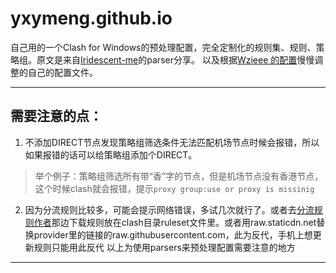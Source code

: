# yxymeng.github.io

自己用的一个Clash for Windows的预处理配置，完全定制化的规则集、规则、策略组。原文是来自[Iridescent-me](https://github.com/Fndroid/clash_for_windows_pkg/issues/2193)的parser分享。
以及根据[Wzieee 的配置](https://github.com/Fndroid/clash_for_windows_pkg/issues/2729)慢慢调整的自己的配置文件。

---

## 需要注意的点：

1. 不添加DIRECT节点发现策略组筛选条件无法匹配机场节点时候会报错，所以如果报错的话可以给策略组添加个DIRECT。

>举个例子：策略组筛选所有带“香”字的节点，但是机场节点没有香港节点，这个时候clash就会报错，提示`proxy group:use or proxy is missinig`

2. 因为分流规则比较多，可能会提示网络错误，多试几次就行了。或者去[分流规则作者](https://github.com/Loyalsoldier/clash-rules)那边下载规则放在clash目录ruleset文件里。或者用raw.staticdn.net替换provider里的链接的raw.githubusercontent.com，此为反代，手机上想更新规则只能用此反代
以上为使用parsers来预处理配置需要注意的地方
---
